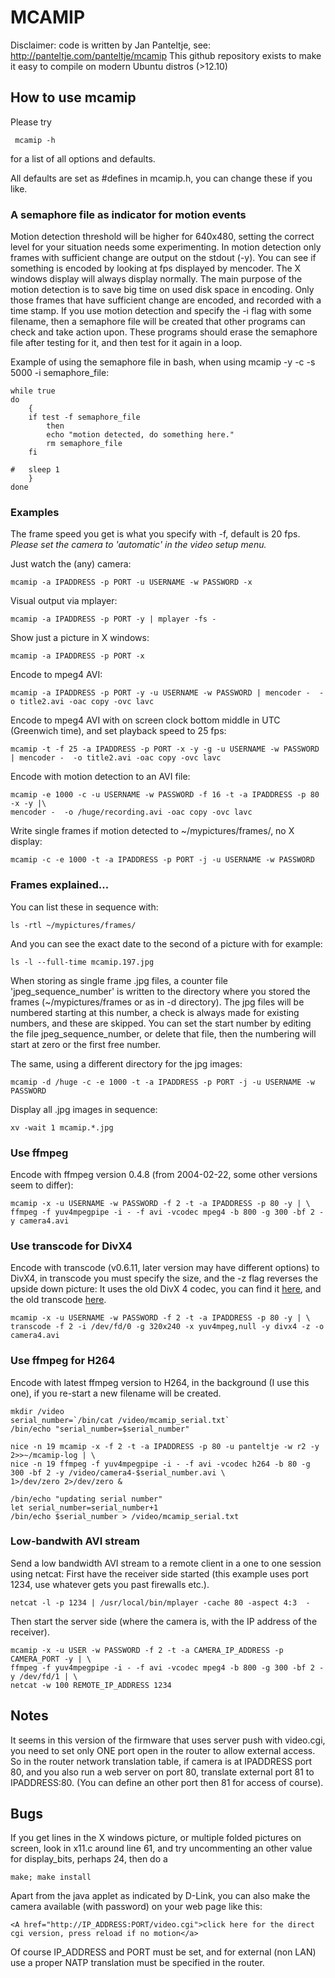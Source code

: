 # MCAMIP

Disclaimer: code is written by Jan Panteltje, see: http://panteltje.com/panteltje/mcamip
This github repository exists to make it easy to compile on modern Ubuntu distros (>12.10)

## How to use mcamip

Please try

     mcamip -h

for a list of all options and defaults.

All defaults are set as #defines in mcamip.h, you can change these if you like.

### A semaphore file as indicator for motion events

Motion detection threshold will be higher for 640x480, setting the correct level for your situation needs some experimenting.
In motion detection only frames with sufficient change are output on the stdout (-y).
You can see if something is encoded by looking at fps displayed by mencoder.
The X windows display will always display normally.
The main purpose of the motion detection is to save big time on used disk space in encoding.
Only those frames that have sufficient change are encoded, and recorded with a time stamp.
If you use motion detection and specify the -i flag with some filename, then a semaphore file
will be created that other programs can check and take action upon.
These programs should erase the semaphore file after testing for it, and then test for
it again in a loop.

Example of using the semaphore file in bash, when using mcamip -y -c -s 5000 -i semaphore_file:

	while true
	do
	    { 
	    if test -f semaphore_file 
	        then
	        echo "motion detected, do something here."
			rm semaphore_file
	    fi
	
	#   sleep 1
	    }
	done

### Examples

The frame speed you get is what you specify with -f, default is 20 fps. *Please set the camera to 'automatic' in the video setup menu.*

Just watch the (any) camera:

	mcamip -a IPADDRESS -p PORT -u USERNAME -w PASSWORD -x

Visual output via mplayer:

	mcamip -a IPADDRESS -p PORT -y | mplayer -fs -

Show just a picture in X windows:

	mcamip -a IPADDRESS -p PORT -x

Encode to mpeg4 AVI:

	mcamip -a IPADDRESS -p PORT -y -u USERNAME -w PASSWORD | mencoder -  -o title2.avi -oac copy -ovc lavc

Encode to mpeg4 AVI with on screen clock bottom middle in UTC (Greenwich time), and set playback speed to 25 fps:

	mcamip -t -f 25 -a IPADDRESS -p PORT -x -y -g -u USERNAME -w PASSWORD | mencoder -  -o title2.avi -oac copy -ovc lavc

Encode with motion detection to an AVI file:

	mcamip -e 1000 -c -u USERNAME -w PASSWORD -f 16 -t -a IPADDRESS -p 80 -x -y |\
	mencoder -  -o /huge/recording.avi -oac copy -ovc lavc

Write single frames if motion detected to ~/mypictures/frames/, no X display:

	mcamip -c -e 1000 -t -a IPADDRESS -p PORT -j -u USERNAME -w PASSWORD

### Frames explained...

You can list these in sequence with:

	ls -rtl ~/mypictures/frames/

And you can see the exact date to the second of a picture with for example:

	ls -l --full-time mcamip.197.jpg

When storing as single frame .jpg files, a counter file 'jpeg_sequence_number' is written to the directory where you stored the frames (~/mypictures/frames or as in -d directory). The jpg files will be numbered starting at this number, a check is always made for existing numbers, and these are skipped. You can set the start number by editing the file jpeg_sequence_number, or delete that file, then the numbering will start at zero or the first free number.

The same, using a different directory for the jpg images:

	mcamip -d /huge -c -e 1000 -t -a IPADDRESS -p PORT -j -u USERNAME -w PASSWORD

Display all .jpg images in sequence:

	xv -wait 1 mcamip.*.jpg

### Use ffmpeg

Encode with ffmpeg version 0.4.8 (from 2004-02-22, some other versions seem to differ):

	mcamip -x -u USERNAME -w PASSWORD -f 2 -t -a IPADDRESS -p 80 -y | \
	ffmpeg -f yuv4mpegpipe -i - -f avi -vcodec mpeg4 -b 800 -g 300 -bf 2 -y camera4.avi

### Use transcode for DivX4

Encode with transcode (v0.6.11, later version may have different options) to DivX4, in transcode you must specify the size, and the -z flag reverses the upside down picture: It uses the old DivX 4 codec, you can find it [here](ftp://panteltje.com/pub/divx_codecs/divx4linux-20011010_4.02.tgz), and the old transcode [here](ftp://panteltje.com/pub/transcode/transcode-0.6.11.tar.gz).

	mcamip -x -u USERNAME -w PASSWORD -f 2 -t -a IPADDRESS -p 80 -y | \
	transcode -f 2 -i /dev/fd/0 -g 320x240 -x yuv4mpeg,null -y divx4 -z -o camera4.avi

### Use ffmpeg for H264

Encode with latest ffmpeg version to H264, in the background (I use this one), if you re-start a new filename will be created.

	mkdir /video
	serial_number=`/bin/cat /video/mcamip_serial.txt`
	/bin/echo "serial_number=$serial_number"

	nice -n 19 mcamip -x -f 2 -t -a IPADDRESS -p 80 -u panteltje -w r2 -y 2>>~/mcamip-log | \
	nice -n 19 ffmpeg -f yuv4mpegpipe -i - -f avi -vcodec h264 -b 80 -g 300 -bf 2 -y /video/camera4-$serial_number.avi \
	1>/dev/zero 2>/dev/zero &

	/bin/echo "updating serial number"
	let serial_number=serial_number+1 
	/bin/echo $serial_number > /video/mcamip_serial.txt


### Low-bandwith AVI stream

Send a low bandwidth AVI stream to a remote client in a one to one session using netcat:
First have the receiver side started (this example uses port 1234, use whatever gets you past firewalls etc.).

	netcat -l -p 1234 | /usr/local/bin/mplayer -cache 80 -aspect 4:3  - 

Then start the server side (where the camera is, with the IP address of the receiver).

	mcamip -x -u USER -w PASSWORD -f 2 -t -a CAMERA_IP_ADDRESS -p CAMERA_PORT -y | \
	ffmpeg -f yuv4mpegpipe -i - -f avi -vcodec mpeg4 -b 800 -g 300 -bf 2 -y /dev/fd/1 | \
	netcat -w 100 REMOTE_IP_ADDRESS 1234 


## Notes
It seems in this version of the firmware that uses server push with video.cgi, you need to set only ONE port open in the router to allow external access. So in the router network translation table, if camera is at IPADDRESS port 80, and you also run a web server on port 80, translate external port 81 to IPADDRESS:80. (You can define an other port then 81 for access of course).

## Bugs
If you get lines in the X windows picture, or multiple folded pictures on screen, look in x11.c around line 61, and try uncommenting an other value for display_bits, perhaps 24, then do a 

	make; make install

Apart from the java applet as indicated by D-Link, you can also make the camera available (with password) on your web page like this:

	<A href="http://IP_ADDRESS:PORT/video.cgi">click here for the direct cgi version, press reload if no motion</a>

Of course IP_ADDRESS and PORT must be set, and for external (non LAN) use a proper NATP translation must be specified in the router.

